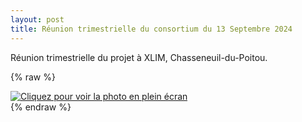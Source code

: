 ```yaml
---
layout: post
title: Réunion trimestrielle du consortium du 13 Septembre 2024
---
```



Réunion trimestrielle du projet à XLIM, Chasseneuil-du-Poitou. 

{% raw %}
<div class="image-row">
  <div class="image-column">
    <a href="/public/wisg.jpg" target="_blank">
      <img src="/public/chassneuil.jpg" alt="Cliquez pour voir la photo en plein écran">
    </a>
  </div>

</div>
{% endraw %}

